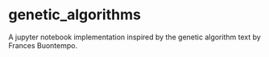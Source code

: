 # genetic_algorithms
A jupyter notebook implementation inspired by the genetic algorithm text by Frances Buontempo.

